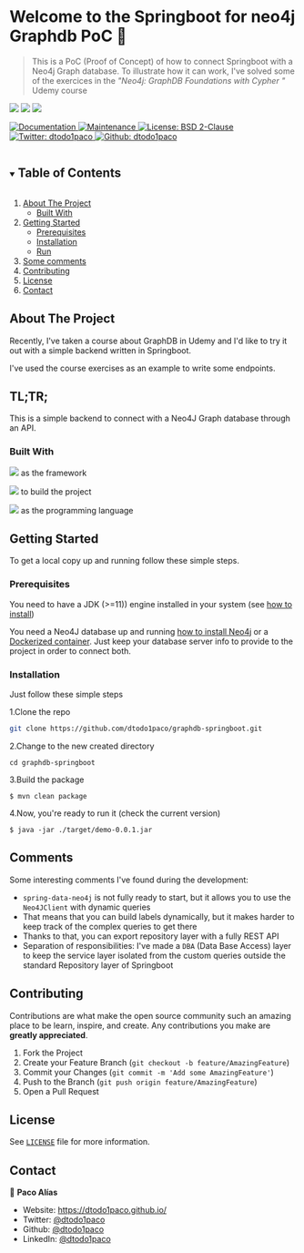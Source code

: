 # Welcome to the Springboot for neo4j Graphdb PoC 👋
> This is a PoC (Proof of Concept) of how to connect Springboot with a Neo4j Graph database. To illustrate how it can work, I've solved some of the exercices in the <i>"Neo4j: GraphDB Foundations with Cypher
"</i> Udemy course 
<p>
  <img src="https://img.shields.io/badge/springboot-%3E%3D2.5.5-blue.svg" />
  <img src="https://img.shields.io/badge/maven-%3E%3D3.0.0-blue.svg" />
  <img src="https://img.shields.io/badge/java-%3E%3D1.11.0-blue.svg" />
</p>
<p>
  <a href="https://github.com/dtodo1paco/microfrontends#readme" target="_blank">
    <img alt="Documentation" src="https://img.shields.io/badge/documentation-yes-brightgreen.svg" />
  </a>
  <a href="https://github.com/dtodo1paco/microfrontends/graphs/commit-activity" target="_blank">
    <img alt="Maintenance" src="https://img.shields.io/badge/Maintained%3F-yes-green.svg" />
  </a>
  <a href="https://github.com/dtodo1paco/microfrontends/container/blob/master/container/LICENSE.md" target="_blank">
    <img alt="License: BSD 2-Clause" src="https://img.shields.io/badge/BSD2-BSD%202--clause-yellowgreen" />
  </a>
  <a href="https://twitter.com/dtodo1paco" target="_blank">
    <img alt="Twitter: dtodo1paco" src="https://img.shields.io/twitter/follow/dtodo1paco.svg?style=social" />
  </a>
  <a href="https://github.com/dtodo1paco" target="_blank">
    <img alt="Github: dtodo1paco" src="https://img.shields.io/github/followers/dtodo1paco?style=social" />
  </a>
</p>
<!-- TABLE OF CONTENTS -->
<details open="close">
  <summary><h2 style="display: inline-block">Table of Contents</h2></summary>
  <ol>
    <li>
      <a href="#about-the-project">About The Project</a>
      <ul>
        <li><a href="#built-with">Built With</a></li>
      </ul>
    </li>
    <li>
      <a href="#getting-started">Getting Started</a>
      <ul>
        <li><a href="#prerequisites">Prerequisites</a></li>
        <li><a href="#installation">Installation</a></li>
        <li><a href="#run">Run</a></li>
      </ul>
    </li>
    <li><a href="#comments">Some comments</a></li>
    <li><a href="#contributing">Contributing</a></li>
    <li><a href="#license">License</a></li>
    <li><a href="#contact">Contact</a></li>
  </ol>
</details>

<!-- ABOUT THE PROJECT -->
## About The Project
Recently, I've taken a course about GraphDB in Udemy and I'd like to try it out with a simple backend written in Springboot.

I've used the course exercises as an example to write some endpoints.

## TL;TR; 
This is a simple backend to connect with a Neo4J Graph database through an API.


### Built With
<p>
    <img src="https://img.shields.io/badge/springboot-%3E%3D2.5.5-blue.svg" />
 as the framework
</p><p>
  <img src="https://img.shields.io/badge/maven-%3E%3D3.0.0-blue.svg" />
      to build the project
</p><p>
  <img src="https://img.shields.io/badge/java-%3E%3D1.11.0-blue.svg" /> as the programming language
</p>

<!-- GETTING STARTED -->
## Getting Started

To get a local copy up and running follow these simple steps.

### Prerequisites

You need to have a JDK (>=11)) engine installed in your system (see [how to install](https://docs.oracle.com/en/java/javase/11/install/overview-jdk-installation.html#GUID-8677A77F-231A-40F7-98B9-1FD0B48C346A))

You need a Neo4J database up and running [how to install Neo4j](https://neo4j.com/docs/operations-manual/current/installation/) or a [Dockerized container](https://hub.docker.com/_/neo4j). Just keep your database server info to provide to the project in order to connect both. 

### Installation
Just follow these simple steps

1.Clone the repo
  ```sh
  git clone https://github.com/dtodo1paco/graphdb-springboot.git
  ```
2.Change to the new created directory
  ```
  cd graphdb-springboot
  ```
3.Build the package
  ```
  $ mvn clean package
  ```
4.Now, you're ready to run it (check the current version)
  ```
  $ java -jar ./target/demo-0.0.1.jar 
  ```

<!-- extra comments -->
## Comments
Some interesting comments I've found during the development:
- `spring-data-neo4j` is not fully ready to start, but it allows you to use the `Neo4JClient` with dynamic queries
- That means that you can build labels dynamically, but it makes harder to keep track of the complex queries to get there
- Thanks to that, you can export repository layer with a fully REST API  
- Separation of responsibilities: 
I've made a `DBA` (Data Base Access) layer to keep the service layer isolated from the custom queries outside the standard Repository layer of Springboot

<!-- CONTRIBUTING -->
## Contributing

Contributions are what make the open source community such an amazing place to be learn, inspire, and create. Any contributions you make are **greatly appreciated**.

1. Fork the Project
2. Create your Feature Branch (`git checkout -b feature/AmazingFeature`)
3. Commit your Changes (`git commit -m 'Add some AmazingFeature'`)
4. Push to the Branch (`git push origin feature/AmazingFeature`)
5. Open a Pull Request


<!-- LICENSE -->
## License

See [`LICENSE`](LICENSE.md) file for more information.

<!-- CONTACT -->
## Contact

👤 **Paco Alías**

* Website: https://dtodo1paco.github.io/
* Twitter: [@dtodo1paco](https://twitter.com/dtodo1paco)
* Github: [@dtodo1paco](https://github.com/dtodo1paco)
* LinkedIn: [@dtodo1paco](https://linkedin.com/in/dtodo1paco)
